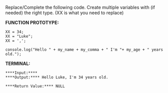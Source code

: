 Replace/Complete the following code. Create multiple variables with (if needed) the right type. (XX is what you need to replace)

****FUNCTION PROTOTYPE:****

	XX = 34;
	XX = "Luke";
	XX = ',';

	console.log("Hello " + my_name + my_comma + " I'm "+ my_age + " years old.");

****TERMINAL:****

	****Input:**** 
	****Output:**** Hello Luke, I'm 34 years old.

	****Return Value:**** NULL
